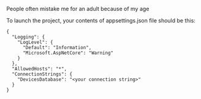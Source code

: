 People often mistake me for an adult because of my age

To launch the project, your contents of appsettings.json file should be this:
```
{
  "Logging": {
    "LogLevel": {
      "Default": "Information",
      "Microsoft.AspNetCore": "Warning"
    }
  },
  "AllowedHosts": "*",
  "ConnectionStrings": {
    "DevicesDatabase": "<your connection string>"
  }
}
```
